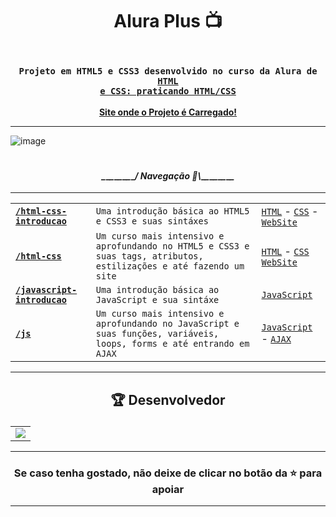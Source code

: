 # <p align="center"> Alura Plus 📺</p> 

### <div align="center"><code> Projeto em HTML5 e CSS3 desenvolvido no curso da Alura de <a href="https://cursos.alura.com.br/course/html-css-praticando-html-css">HTML e CSS: praticando HTML/CSS</a></code></div>

<div align="center">
    <b><a href="https://guidsribeiro.github.io/alura-plus/index.html">Site onde o Projeto é Carregado!</a></b>
</div>

-------------------------------------------------------------------------------------------------------------------------------------------
![image](https://github.com/guidsribeiro/alura-plus/assets/61317250/039fe352-a9cf-497e-9fc7-418fd49ba01f)


# <h4 align="center">_\__\__\__\__\__\__\__\__/ Navegação 🧭\\_\__\__\__\__\__\__\__\__</p> 
-------------------------------------------------------------------------------------------------------------------------------------------

<table align="center">
  <tbody>
    <tr>
      <td style="font-weight: bold"><code><a href="https://github.com/guidsribeiro/alura-cursos/tree/html-css-introducao">/html-css-introducao</a></code></td>
      <td><code>Uma introdução básica ao HTML5 e CSS3 e suas sintáxes</code></td>
      <td>
        <a href="https://developer.mozilla.org/pt-BR/docs/Web/HTML" target="_blank" rel="noopener noreferrer"><code>HTML</code></a> -
        <a href="https://developer.mozilla.org/pt-BR/docs/Web/CSS" target="_blank" rel="noopener noreferrer"><code>CSS</code></a> -
        <a href="https://guidsribeiro.github.io/barbearia-alura/" target="_blank" rel="noopener noreferrer"><code>WebSite</code></a>
      </td>
    </tr>
    <tr>
      <td style="font-weight: bold"><code><a href="https://github.com/guidsribeiro/alura-cursos/tree/html-css">/html-css</a></code></td>
      <td><code>Um curso mais intensivo e aprofundando no HTML5 e CSS3 e suas tags, atributos, estilizações e até fazendo um site</code></td>
      <td>
        <a href="https://developer.mozilla.org/pt-BR/docs/Web/HTML" target="_blank" rel="noopener noreferrer"><code>HTML</code></a> -
        <a href="https://developer.mozilla.org/pt-BR/docs/Web/CSS" target="_blank" rel="noopener noreferrer"><code>CSS</code></a>
	<a href="https://guidsribeiro.github.io/alura-plus/" target="_blank" rel="noopener noreferrer"><code>WebSite</code></a>
      </td>
    </tr>
    <tr>
      <td style="font-weight: bold"><code><a href="https://github.com/guidsribeiro/alura-cursos/tree/javascript-introducao">/javascript-introducao</a></code></td>
      <td><code>Uma introdução básica ao JavaScript e sua sintáxe</code></td>
      <td>
        <a href="https://developer.mozilla.org/pt-BR/docs/Web/JavaScript" target="_blank" rel="noopener noreferrer"><code>JavaScript</code></a>
      </td>
    </tr>
    <tr>
      <td style="font-weight: bold"><code><a href="https://github.com/guidsribeiro/alura-cursos/tree/js">/js</a></code></td>
      <td><code>Um curso mais intensivo e aprofundando no JavaScript e suas funções, variáveis, loops, forms e até entrando em AJAX</code></td>
      <td>
        <a href="https://developer.mozilla.org/pt-BR/docs/Web/JavaScript" target="_blank" rel="noopener noreferrer"><code>JavaScript</code></a> -
        <a href="https://developer.mozilla.org/pt-BR/docs/Web/Guide/AJAX/" target="_blank" rel="noopener noreferrer"><code>AJAX</code></a>
      </td>
    </tr>
  </tbody>
</table>

-------------------------------------------------------------------------------------------------------------------------------------------


## <p align="center"> 🏆 Desenvolvedor </p> 

<table align="center">
	<tr>
		<td>
            <a href="https://github.com/onlygr/spotify-clone/graphs/contributors">
              <img src="https://contrib.rocks/image?repo=onlygr/spotify-clone" />
            </a>
        </td>
	</tr>
</table>

----------------------------------------------------------

### <p align="center"> Se caso tenha gostado, não deixe de clicar no botão da ⭐ para apoiar </p>

----------------------------------------------------------
